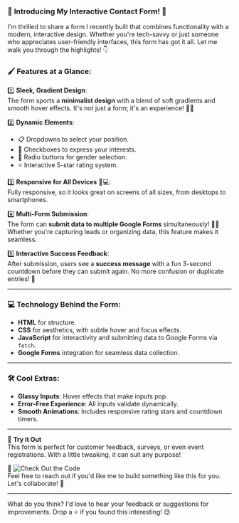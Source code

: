 ### 🌟 **Introducing My Interactive Contact Form!** 🚀

I'm thrilled to share a form I recently built that combines functionality with a modern, interactive design. Whether you're tech-savvy or just someone who appreciates user-friendly interfaces, this form has got it all. Let me walk you through the highlights! 👇



### 🖌 **Features at a Glance**:

1️⃣ **Sleek, Gradient Design**:  
   The form sports a **minimalist design** with a blend of soft gradients and smooth hover effects. It's not just a form; it's an experience! 🎨✨  

2️⃣ **Dynamic Elements**:  
   - 📋 Dropdowns to select your position.
   - 📂 Checkboxes to express your interests.
   - 🎯 Radio buttons for gender selection.  
   - ⭐ Interactive 5-star rating system.

3️⃣ **Responsive for All Devices** 📱💻:  
   Fully responsive, so it looks great on screens of all sizes, from desktops to smartphones.

4️⃣ **Multi-Form Submission**:  
   The form can **submit data to multiple Google Forms** simultaneously! 📝🌐 Whether you're capturing leads or organizing data, this feature makes it seamless.

5️⃣ **Interactive Success Feedback**:  
   After submission, users see a **success message** with a fun 3-second countdown before they can submit again. No more confusion or duplicate entries! 🎉

---

### 💻 **Technology Behind the Form**:
- **HTML** for structure.  
- **CSS** for aesthetics, with subtle hover and focus effects.  
- **JavaScript** for interactivity and submitting data to Google Forms via `fetch`.  
- **Google Forms** integration for seamless data collection.

---

### 🛠 **Cool Extras**:
- **Glassy Inputs**: Hover effects that make inputs pop.  
- **Error-Free Experience**: All inputs validate dynamically.  
- **Smooth Animations**: Includes responsive rating stars and countdown timers.

---

🎯 **Try it Out**  
This form is perfect for customer feedback, surveys, or even event registrations. With a little tweaking, it can suit any purpose!

🚀 ![Check Out the Code]([https://github.com/M2Masum/HTML-Form/tree/main])  
Feel free to reach out if you'd like me to build something like this for you. Let's collaborate! 🙌

---

What do you think? I'd love to hear your feedback or suggestions for improvements. Drop a ⭐ if you found this interesting! 😊
